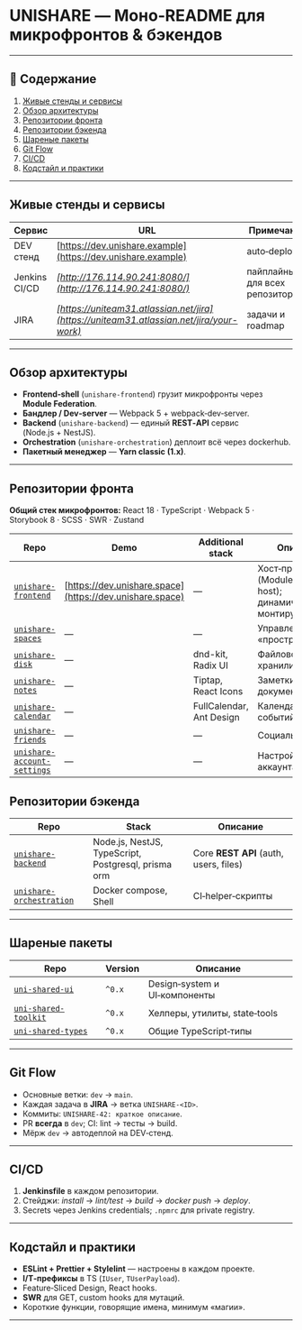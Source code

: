 # UNISHARE — Моно‑README для микрофронтов & бэкендов

---

## 📜 Содержание

1. [Живые стенды и сервисы](#живые-стенды-и-сервисы)
2. [Обзор архитектуры](#обзор-архитектуры)
3. [Репозитории фронта](#репозитории-фронта)
4. [Репозитории бэкенда](#репозитории-бэкенда)
5. [Шареные пакеты](#шареные-пакеты)
6. [Git Flow](#git-flow)
7. [CI/CD](#cicd)
8. [Кодстайл и практики](#кодстайл-и-практики)

---

## Живые стенды и сервисы

| Сервис        | URL                                                                                      | Примечание                      |
| ------------- | ---------------------------------------------------------------------------------------- | ------------------------------- |
| DEV стенд     | [https://dev.unishare.example](https://dev.unishare.example)                             | auto‑deploy                     |
| Jenkins CI/CD | *[http://176.114.90.241:8080/](http://176.114.90.241:8080/)*                             | пайплайны для всех репозиториев |
| JIRA          | *[https://uniteam31.atlassian.net/jira](https://uniteam31.atlassian.net/jira/your-work)* | задачи и roadmap                |

---

## Обзор архитектуры

- **Frontend‑shell** (`unishare-frontend`) грузит микрофронты через **Module Federation**.
- **Бандлер / Dev‑server** — Webpack 5 + webpack‑dev‑server.
- **Backend** (`unishare-backend`) — единый **REST‑API** сервис (Node.js + NestJS).
- **Orchestration** (`unishare-orchestration`) деплоит всё через dockerhub.
- **Пакетный менеджер** — **Yarn classic (1.x)**.

---

## Репозитории фронта

**Общий стек микрофронтов:** React 18 · TypeScript · Webpack 5 · Storybook 8 · SCSS · SWR · Zustand

| Repo                                                                                  | Demo                                                     | Additional stack         | Описание                                                             |
| ------------------------------------------------------------------------------------- | -------------------------------------------------------- | ------------------------ | -------------------------------------------------------------------- |
| [`unishare-frontend`](https://github.com/uniteam31/unishare-frontend)                 | [https://dev.unishare.space](https://dev.unishare.space) | —                        | Хост‑приложение (Module Federation host); динамически монтирует MFEs |
| [`unishare-spaces`](https://github.com/uniteam31/unishare-spaces)                     | —                                                        | —                        | Управление «пространствами»                                          |
| [`unishare-disk`](https://github.com/uniteam31/unishare-disk)                         | —                                                        | dnd-kit, Radix UI        | Файловое хранилище                                                   |
| [`unishare-notes`](https://github.com/uniteam31/unishare-notes)                       | —                                                        | Tiptap, React Icons      | Заметки и документы                                                  |
| [`unishare-calendar`](https://github.com/uniteam31/unishare-calendar)                 | —                                                        | FullCalendar, Ant Design | Календарь событий                                                    |
| [`unishare-friends`](https://github.com/uniteam31/unishare-friends)                   | —                                                        | —                        | Социальный граф                                                      |
| [`unishare-account-settings`](https://github.com/uniteam31/unishare-account-settings) | —                                                        | —                        | Настройки аккаунта                                                   |

## Репозитории бэкенда

| Repo                                                                            | Stack                                               | Описание                               |
| ------------------------------------------------------------------------------- | --------------------------------------------------- | -------------------------------------- |
| [`unishare-backend`](https://github.com/uniteam31/unishare-backend)             | Node.js, NestJS, TypeScript, Postgresql, prisma orm | Core **REST API** (auth, users, files) |
| [`unishare-orchestration`](https://github.com/uniteam31/unishare-orchestration) | Docker compose, Shell                               | CI‑helper‑скрипты                      |

---

## Шареные пакеты

| Repo                                                                    | Version | Описание                      |
| ----------------------------------------------------------------------- | ------- | ----------------------------- |
| [`uni-shared-ui`](https://github.com/uniteam31/uni-shared-ui)           | `^0.x`  | Design‑system и UI‑компоненты |
| [`uni-shared-toolkit`](https://github.com/uniteam31/uni-shared-toolkit) | `^0.x`  | Хелперы, утилиты, state‑tools |
| [`uni-shared-types`](https://github.com/uniteam31/uni-shared-types)     | `^0.x`  | Общие TypeScript‑типы         |

---

## Git Flow

- Основные ветки: `dev` → `main`.
- Каждая задача в **JIRA** → ветка `UNISHARE-<ID>`.
- Коммиты: `UNISHARE-42: краткое описание`.
- PR **всегда** в `dev`; CI: lint → тесты → build.
- Мёрж `dev` → автодеплой на DEV‑стенд.

---

## CI/CD

1. **Jenkinsfile** в каждом репозитории.
2. Стейджи: *install* → *lint/test* → *build* → *docker push* → *deploy*.
3. Secrets через Jenkins credentials; `.npmrc` для private registry.

---

## Кодстайл и практики

- **ESLint + Prettier + Stylelint** — настроены в каждом проекте.
- **I/T‑префиксы** в TS (`IUser`, `TUserPayload`).
- Feature‑Sliced Design, React hooks.
- **SWR** для GET, custom hooks для мутаций.
- Короткие функции, говорящие имена, минимум «магии».

---


